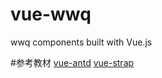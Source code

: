 # vue-wwq
wwq components built with Vue.js

#参考教材
[vue-antd](https://github.com/okoala/vue-antd)
[vue-strap](https://github.com/yuche/vue-strap)

